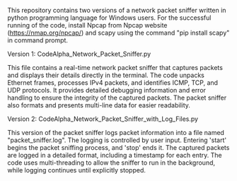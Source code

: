 This repository contains two versions of a network packet sniffer written in python programming language for Windows users.
For the successful running of the code, install Npcap from Npcap website (https://nmap.org/npcap/)
and scapy using the command "pip install scapy" in command prompt.

Version 1: CodeAlpha_Network_Packet_Sniffer.py

This file contains a real-time network packet sniffer that captures packets and displays their details directly in the terminal. 
The code unpacks Ethernet frames, processes IPv4 packets, and identifies ICMP, TCP, and UDP protocols. 
It provides detailed debugging information and error handling to ensure the integrity of the captured packets. 
The packet sniffer also formats and presents multi-line data for easier readability.

Version 2: CodeAlpha_Network_Packet_Sniffer_with_Log_Files.py

This version of the packet sniffer logs packet information into a file named "packet_sniffer.log". 
The logging is controlled by user input. 
Entering 'start' begins the packet sniffing process, and 'stop' ends it. 
The captured packets are logged in a detailed format, including a timestamp for each entry. 
The code uses multi-threading to allow the sniffer to run in the background, while logging continues until explicitly stopped.
